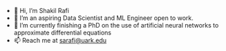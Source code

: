 - 👋 Hi, I’m Shakil Rafi
- 👀 I’m an aspiring Data Scientist and ML Engineer open to work.
- 🌱 I’m currently finishing a PhD on the use of artificial neural networks to approximate differential equations
- 📫 Reach me at sarafi@uark.edu

<!---
2shakilrafi/2shakilrafi is a ✨ special ✨ repository because its `README.md` (this file) appears on your GitHub profile.
You can click the Preview link to take a look at your changes.
--->
